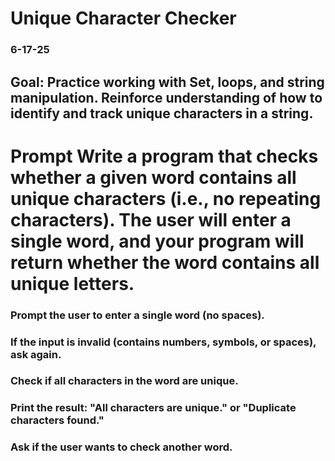 # Unique Character Checker

### 6-17-25

## Goal: Practice working with Set, loops, and string manipulation. Reinforce understanding of how to identify and track unique characters in a string.

# Prompt Write a program that checks whether a given word contains all unique characters (i.e., no repeating characters). The user will enter a single word, and your program will return whether the word contains all unique letters.

### Prompt the user to enter a single word (no spaces).
### If the input is invalid (contains numbers, symbols, or spaces), ask again.
### Check if all characters in the word are unique.
### Print the result: "All characters are unique." or "Duplicate characters found."
### Ask if the user wants to check another word.